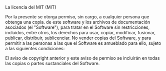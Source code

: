 La licencia del MIT (MIT)

Por la presente se otorga permiso, sin cargo, a cualquier persona que obtenga una copia.
de este software y los archivos de documentación asociados (el "Software"), para tratar
en el Software sin restricciones, incluidos, entre otros, los derechos
para usar, copiar, modificar, fusionar, publicar, distribuir, sublicenciar. No vender
copias del Software, y para permitir a las personas a las que el Software es
amueblado para ello, sujeto a las siguientes condiciones:

El aviso de copyright anterior y este aviso de permiso se incluirán en
todas las copias o partes sustanciales del Software.


